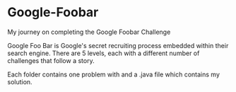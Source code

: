 # Google-Foobar
My journey on completing the Google Foobar Challenge

Google Foo Bar is Google's secret recruiting process embedded within their search engine.
There are 5 levels, each with a different number of challenges that follow a story.

Each folder contains one problem with and a .java file which contains my solution.
